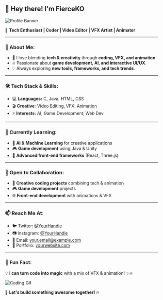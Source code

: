 ## 👋 Hey there! I'm FierceKO

![Profile Banner](https://source.unsplash.com/1600x400/?technology,coding)

🚀 **Tech Enthusiast | Coder | Video Editor | VFX Artist | Animator**

---

### 🧐 About Me:
- 🎨 I love blending **tech & creativity** through **coding, VFX, and animation**.
- 🔥 Passionate about **game development, AI, and interactive UI/UX**.
- 💡 Always exploring **new tools, frameworks, and tech trends**.

---

### 🛠️ Tech Stack & Skills:
- 💻 **Languages:** C, Java, HTML, CSS
- 🎬 **Creative:** Video Editing, VFX, Animation
- ⚡ **Interests:** AI, Game Development, Web Dev

---

### 🌱 Currently Learning:
- 🤖 **AI & Machine Learning** for creative applications
- 🎮 **Game development** using Java & Unity
- 🚀 **Advanced front-end frameworks** (React, Three.js)

---

### 🤝 Open to Collaboration:
- 🎥 **Creative coding projects** combining tech & animation
- 🎮 **Game development** projects
- 🌐 **Front-end development** with animations & VFX

---

### 📫 Reach Me At:
- 🐦 Twitter: [@YourHandle](https://twitter.com/yourhandle)
- 📷 Instagram: [@YourHandle](https://instagram.com/yourhandle)
- 📩 Email: your.email@example.com
- 💼 Portfolio: [yourwebsite.com](https://yourwebsite.com)

---

### 🎉 Fun Fact:
💡 **I can turn code into magic** with a mix of VFX & animation! ✨🔥

![Coding Gif](https://media.giphy.com/media/QpVUMRUJGokfqXyfa1/giphy.gif)

🚀 **Let's build something awesome together!** 🔥
